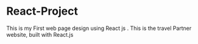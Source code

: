 # React-Project
This is my First web page design using React js . This is the travel Partner website, built with React.js

